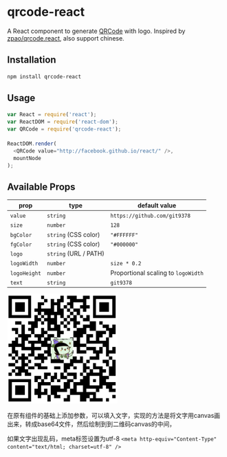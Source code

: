 # qrcode-react

A React component to generate [QRCode](http://en.wikipedia.org/wiki/QR_code) with logo.
Inspired by [zpao/qrcode.react](https://github.com/zpao/qrcode.react), also support chinese.

## Installation

```sh
npm install qrcode-react
```

## Usage

```js
var React = require('react');
var ReactDOM = require('react-dom');
var QRCode = require('qrcode-react');

ReactDOM.render(
  <QRCode value="http://facebook.github.io/react/" />,
  mountNode
);
```

## Available Props

prop         | type                 | default value
-------------|----------------------|-----------------------------------
`value`      | `string`             | `https://github.com/git9378`
`size`       | `number`             | `128`
`bgColor`    | `string` (CSS color) | `"#FFFFFF"`
`fgColor`    | `string` (CSS color) | `"#000000"`
`logo`       | `string` (URL / PATH)|
`logoWidth`  | `number`             | `size * 0.2`
`logoHeight` | `number`             | Proportional scaling to `logoWidth`
`text`       | `string`             | `git9378`

<img src="qrcode.png" height="256" width="256">

在原有组件的基础上添加参数，可以填入文字，实现的方法是将文字用canvas画出来，转成base64文件，然后绘制到到二维码canvas的中间，

如果文字出现乱码，meta标签设置为utf-8
`<meta http-equiv="Content-Type" content="text/html; charset=utf-8" />`
